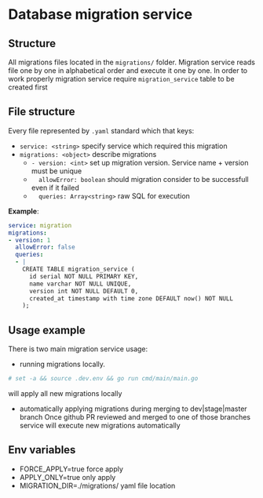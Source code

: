 # Database migration service

## Structure
All migrations files located in the `migrations/` folder.
Migration service reads file one by one in alphabetical order and execute it one by one.
In order to work properly migration service require `migration_service` table to be created first


## File structure
Every file represented by `.yaml` standard which that keys:
- `service: <string>` specify service which required this migration
- `migrations: <object>` describe migrations
  - `- version: <int>` set up migration version. Service name + version must be unique
  - `  allowError: boolean`  should migration consider to be successfull even if it failed
  - `  queries: Array<string>` raw SQL for execution

__Example__:
```yaml
service: migration
migrations:
- version: 1
  allowError: false
  queries:
  - |
    CREATE TABLE migration_service (
      id serial NOT NULL PRIMARY KEY,
      name varchar NOT NULL UNIQUE,
      version int NOT NULL DEFAULT 0,
      created_at timestamp with time zone DEFAULT now() NOT NULL
    );
```

## Usage example
There is two main migration service usage:
- running migrations locally.
```bash
# set -a && source .dev.env && go run cmd/main/main.go
```
will apply all new migrations locally
- automatically applying migrations during merging to dev|stage|master branch
Once github PR reviewed and merged to one of those branches service will execute new migrations automatically


## Env variables
- FORCE_APPLY=true force apply
- APPLY_ONLY=true  only apply
- MIGRATION_DIR=./migrations/  yaml file location
